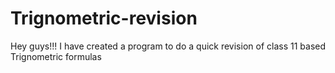 # Trignometric-revision
Hey guys!!! I have created a program to do a quick revision of class 11 based Trignometric formulas
